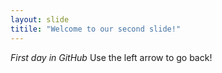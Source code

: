 ```yaml
---
layout: slide
titile: "Welcome to our second slide!"
---
```

*First day in GitHub*
Use the left arrow to go back!

